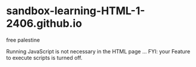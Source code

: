 # sandbox-learning-HTML-1-2406.github.io
free palestine
<!DOCTYPE html>
<html lang="en" dir="ltr">
<head>
    <!-- Used by the Keyboard-->
    <meta charset="utf-8">
    <title>Splash Page</title>
    <!-- Used by browser or Google Search-->
    <meta name="author" content="Mark Mercer">
    <meta name="description" content="Learning HTML by building a simple Website">
    <meta name="keywords" content="learning, html, boilerplate, starter">
    <meta name="viewport" content="width=device-width, intial-scale=1.0">
    <!-- Content give value for name or http-equiv attribute, text entry in string or array string -->
    <!-- meta http-equiv="default-style" content=""--> <!-- content matches css link exactly-->
    <!-- Other meta attributes to be aware of -->
    <!-- meta http-equiv="refresh" content="30"-->
    <!-- Content forces a Internet Request to refresh webpage every "time value in seconds" -->
    <!-- Use this when refreshes are needed -->
    <!-- meta http-equiv="content-type" content="text/html; charset=UTF-8" -->
    <!-- Already specified in the charset above-->
    <!-- Cyber Security Note about JavaScript in Browsers-->
    <noscript>Running JavaScript is not necessary in the HTML page ... FYI: your Feature to execute scripts is turned off.</noscript>

</head>
   <body>

   </body>
   <footer>
<!-- Start here, BODY Semantic Tags-->
<body>

   </footer>
</body>
<footer>

</footer>
</html>

